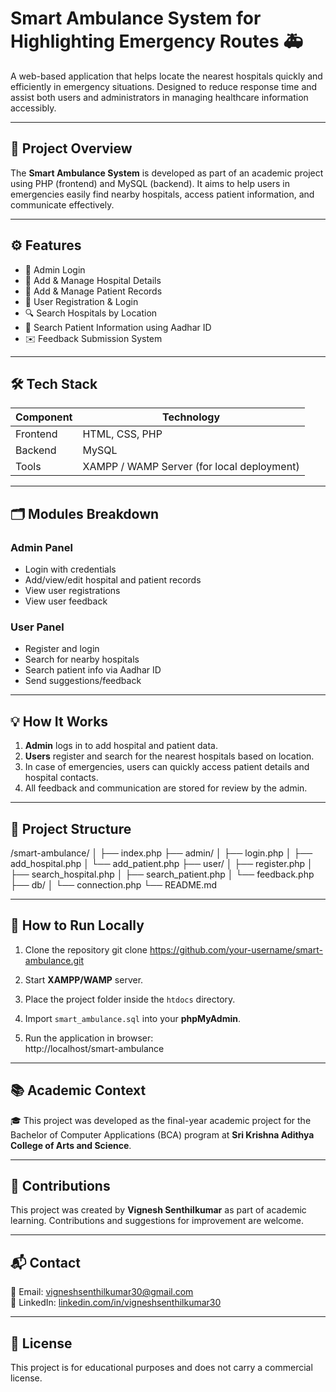 # Smart Ambulance System for Highlighting Emergency Routes 🚑

A web-based application that helps locate the nearest hospitals quickly and efficiently in emergency situations. Designed to reduce response time and assist both users and administrators in managing healthcare information accessibly.

---

## 📌 Project Overview

The **Smart Ambulance System** is developed as part of an academic project using PHP (frontend) and MySQL (backend). It aims to help users in emergencies easily find nearby hospitals, access patient information, and communicate effectively.

---

## ⚙️ Features

- 🔐 Admin Login
- 🏥 Add & Manage Hospital Details
- 🧍 Add & Manage Patient Records
- 👤 User Registration & Login
- 🔍 Search Hospitals by Location
- 📇 Search Patient Information using Aadhar ID
- ✉️ Feedback Submission System

---

## 🛠️ Tech Stack

| Component | Technology |
|----------|------------|
| Frontend | HTML, CSS, PHP |
| Backend  | MySQL       |
| Tools    | XAMPP / WAMP Server (for local deployment) |

---

## 🗂️ Modules Breakdown

### Admin Panel
- Login with credentials
- Add/view/edit hospital and patient records
- View user registrations
- View user feedback

### User Panel
- Register and login
- Search for nearby hospitals
- Search patient info via Aadhar ID
- Send suggestions/feedback

---

## 💡 How It Works

1. **Admin** logs in to add hospital and patient data.
2. **Users** register and search for the nearest hospitals based on location.
3. In case of emergencies, users can quickly access patient details and hospital contacts.
4. All feedback and communication are stored for review by the admin.

---

## 📁 Project Structure

/smart-ambulance/
│
├── index.php
├── admin/
│ ├── login.php
│ ├── add_hospital.php
│ └── add_patient.php
├── user/
│ ├── register.php
│ ├── search_hospital.php
│ ├── search_patient.php
│ └── feedback.php
├── db/
│ └── connection.php
└── README.md


---

## 🧪 How to Run Locally

1. Clone the repository
git clone https://github.com/your-username/smart-ambulance.git

2. Start **XAMPP/WAMP** server.
3. Place the project folder inside the `htdocs` directory.
4. Import `smart_ambulance.sql` into your **phpMyAdmin**.
5. Run the application in browser:  
http://localhost/smart-ambulance



---

## 📚 Academic Context

🎓 This project was developed as the final-year academic project for the Bachelor of Computer Applications (BCA) program at **Sri Krishna Adithya College of Arts and Science**.

---

## 🤝 Contributions

This project was created by **Vignesh Senthilkumar** as part of academic learning. Contributions and suggestions for improvement are welcome.

---

## 📬 Contact

📧 Email: [vigneshsenthilkumar30@gmail.com](mailto:vigneshsenthilkumar30@gmail.com)  
🔗 LinkedIn: [linkedin.com/in/vigneshsenthilkumar30](https://linkedin.com/in/vigneshsenthilkumar30)

---

## 📄 License

This project is for educational purposes and does not carry a commercial license.


